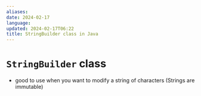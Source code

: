 ```yaml
---
aliases: 
date: 2024-02-17
language: 
updated: 2024-02-17T06:22
title: StringBuilder class in Java
---
```

# `StringBuilder` class
- good to use when you want to modify a string of characters (Strings are immutable)

